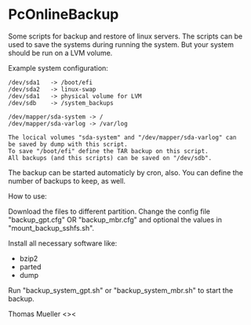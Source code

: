# PcOnlineBackup

Some scripts for backup and restore of linux servers. The scripts can be used to save the systems during running the system. But your system should be run on a LVM volume.

Example system configuration:

	/dev/sda1	-> /boot/efi
	/dev/sda2	-> linux-swap
	/dev/sda1	-> physical volume for LVM
	/dev/sdb	-> /system_backups
	
	/dev/mapper/sda-system -> /
	/dev/mapper/sda-varlog -> /var/log

	The locical volumes "sda-system" and "/dev/mapper/sda-varlog" can 
	be saved by dump with this script.
	To save "/boot/efi" define the TAR backup on this script.
	All backups (and this scripts) can be saved on "/dev/sdb".

The backup can be started automaticly by cron, also.
You can define the number of backups to keep, as well.

How to use:

Download the files to different partition.
Change the config file "backup_gpt.cfg" OR "backup_mbr.cfg" and optional the values in "mount_backup_sshfs.sh".

Install all necessary software like:
* bzip2 
* parted 
* dump

Run "backup_system_gpt.sh" or "backup_system_mbr.sh" to start the backup.

Thomas Mueller <><